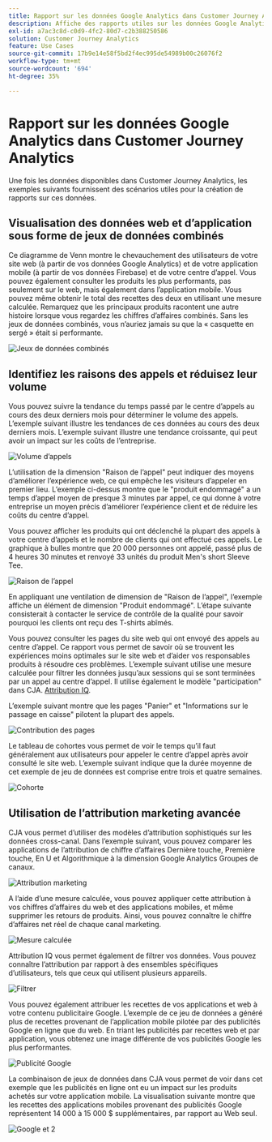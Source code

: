 ```yaml
---
title: Rapport sur les données Google Analytics dans Customer Journey Analytics
description: Affiche des rapports utiles sur les données Google Analytics dans Customer Journey Analytics
exl-id: a7ac3c8d-c0d9-4fc2-80d7-c2b388250586
solution: Customer Journey Analytics
feature: Use Cases
source-git-commit: 17b9e14e58f5bd2f4ec995de54989b00c26076f2
workflow-type: tm+mt
source-wordcount: '694'
ht-degree: 35%

---
```


# Rapport sur les données Google Analytics dans Customer Journey Analytics

Une fois les données disponibles dans Customer Journey Analytics, les exemples suivants fournissent des scénarios utiles pour la création de rapports sur ces données.

## Visualisation des données web et dʼapplication sous forme de jeux de données combinés

Ce diagramme de Venn montre le chevauchement des utilisateurs de votre site web (à partir de vos données Google Analytics) et de votre application mobile (à partir de vos données Firebase) et de votre centre dʼappel. Vous pouvez également consulter les produits les plus performants, pas seulement sur le web, mais également dans lʼapplication mobile. Vous pouvez même obtenir le total des recettes des deux en utilisant une mesure calculée. Remarquez que les principaux produits racontent une autre histoire lorsque vous regardez les chiffres dʼaffaires combinés. Sans les jeux de données combinés, vous nʼauriez jamais su que la « casquette en sergé » était si performante.

![Jeux de données combinés](../assets/combined-datasets.png)

## Identifiez les raisons des appels et réduisez leur volume

Vous pouvez suivre la tendance du temps passé par le centre d’appels au cours des deux derniers mois pour déterminer le volume des appels. L’exemple suivant illustre les tendances de ces données au cours des deux derniers mois. L’exemple suivant illustre une tendance croissante, qui peut avoir un impact sur les coûts de l’entreprise.

![Volume d’appels](../assets/call-volume.png)

L’utilisation de la dimension &quot;Raison de l’appel&quot; peut indiquer des moyens d’améliorer l’expérience web, ce qui empêche les visiteurs d’appeler en premier lieu. L’exemple ci-dessus montre que le &quot;produit endommagé&quot; a un temps d’appel moyen de presque 3 minutes par appel, ce qui donne à votre entreprise un moyen précis d’améliorer l’expérience client et de réduire les coûts du centre d’appel.

Vous pouvez afficher les produits qui ont déclenché la plupart des appels à votre centre d’appels et le nombre de clients qui ont effectué ces appels. Le graphique à bulles montre que 20 000 personnes ont appelé, passé plus de 4 heures 30 minutes et renvoyé 33 unités du produit Men&#39;s short Sleeve Tee.

![Raison de lʼappel](../assets/call-reason.png)

En appliquant une ventilation de dimension de &quot;Raison de l’appel&quot;, l’exemple affiche un élément de dimension &quot;Produit endommagé&quot;. Lʼétape suivante consisterait à contacter le service de contrôle de la qualité pour savoir pourquoi les clients ont reçu des T-shirts abîmés.

Vous pouvez consulter les pages du site web qui ont envoyé des appels au centre d’appel. Ce rapport vous permet de savoir où se trouvent les expériences moins optimales sur le site web et d’aider vos responsables produits à résoudre ces problèmes. L’exemple suivant utilise une mesure calculée pour filtrer les données jusqu’aux sessions qui se sont terminées par un appel au centre d’appel. Il utilise également le modèle &quot;participation&quot; dans CJA. [Attribution IQ](https://experienceleague.adobe.com/docs/analytics-platform/using/cja-workspace/attribution/models.html?lang=fr#cja-workspace).

L’exemple suivant montre que les pages &quot;Panier&quot; et &quot;Informations sur le passage en caisse&quot; pilotent la plupart des appels.

![Contribution des pages](../assets/contributing-pages.png)

Le tableau de cohortes vous permet de voir le temps qu’il faut généralement aux utilisateurs pour appeler le centre d’appel après avoir consulté le site web. L’exemple suivant indique que la durée moyenne de cet exemple de jeu de données est comprise entre trois et quatre semaines.

![Cohorte](../assets/cohort.png)

## Utilisation de lʼattribution marketing avancée

CJA vous permet d’utiliser des modèles d’attribution sophistiqués sur les données cross-canal. Dans lʼexemple suivant, vous pouvez comparer les applications de lʼattribution de chiffre dʼaffaires Dernière touche, Première touche, En U et Algorithmique à la dimension Google Analytics Groupes de canaux.

![Attribution marketing](../assets/mktg-attribution.png)

A lʼaide dʼune mesure calculée, vous pouvez appliquer cette attribution à vos chiffres dʼaffaires du web et des applications mobiles, et même supprimer les retours de produits. Ainsi, vous pouvez connaître le chiffre dʼaffaires net réel de chaque canal marketing.

![Mesure calculée](../assets/calc-metric.png)

Attribution IQ vous permet également de filtrer vos données. Vous pouvez connaître lʼattribution par rapport à des ensembles spécifiques dʼutilisateurs, tels que ceux qui utilisent plusieurs appareils.

![Filtrer](../assets/filter.png)

Vous pouvez également attribuer les recettes de vos applications et web à votre contenu publicitaire Google. L’exemple de ce jeu de données a généré plus de recettes provenant de l’application mobile pilotée par des publicités Google en ligne que du web. En triant les publicités par recettes web et par application, vous obtenez une image différente de vos publicités Google les plus performantes.

![Publicité Google](../assets/google-ad.png)

La combinaison de jeux de données dans CJA vous permet de voir dans cet exemple que les publicités en ligne ont eu un impact sur les produits achetés sur votre application mobile. La visualisation suivante montre que les recettes des applications mobiles provenant des publicités Google représentent 14 000 à 15 000 $ supplémentaires, par rapport au Web seul.

![Google et 2](../assets/google-ad2.png)
